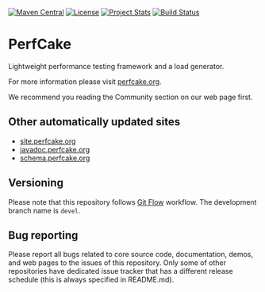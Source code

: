 [![Maven Central](https://maven-badges.herokuapp.com/maven-central/org.perfcake/perfcake/badge.svg)](https://maven-badges.herokuapp.com/maven-central/org.perfcake/perfcake/)
[![License](https://img.shields.io/badge/license-Apache%202-4EB1BA.svg)](https://www.apache.org/licenses/LICENSE-2.0.html)
[![Project Stats](https://www.openhub.net/p/PerfCake/widgets/project_thin_badge?format=gif&ref=Thin+badge)](https://www.ohloh.net/p/PerfCake)
[![Build Status](https://perfcake.ci.cloudbees.com/job/PerfCake-devel/badge/icon)](https://perfcake.ci.cloudbees.com/job/PerfCake-devel/)


PerfCake
========

Lightweight performance testing framework and a load generator.

For more information please visit [perfcake.org](https://www.perfcake.org).

We recommend you reading the Community section on our web page first.

Other automatically updated sites
---------------------------------

 *  [site.perfcake.org](http://site.perfcake.org)
 *  [javadoc.perfcake.org](http://javadoc.perfcake.org)
 *  [schema.perfcake.org](http://schema.perfcake.org)

Versioning
----------

Please note that this repository follows [Git Flow](http://nvie.com/posts/a-successful-git-branching-model/) workflow.
The development branch name is `devel`.

Bug reporting
-------------

Please report all bugs related to core source code, documentation,
demos, and web pages to the issues of this repository. Only some of other
repositories have dedicated issue tracker that has a different release schedule
(this is always specified in README.md).
